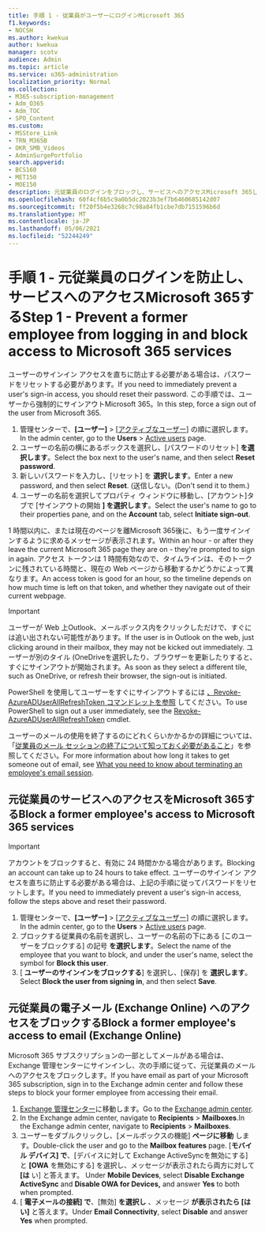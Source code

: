```yaml
---
title: 手順 1 - 従業員がユーザーにログインMicrosoft 365
f1.keywords:
- NOCSH
ms.author: kwekua
author: kwekua
manager: scotv
audience: Admin
ms.topic: article
ms.service: o365-administration
localization_priority: Normal
ms.collection:
- M365-subscription-management
- Adm_O365
- Adm_TOC
- SPO_Content
ms.custom:
- MSStore_Link
- TRN_M365B
- OKR_SMB_Videos
- AdminSurgePortfolio
search.appverid:
- BCS160
- MET150
- MOE150
description: 元従業員のログインをブロックし、サービスへのアクセスMicrosoft 365します。
ms.openlocfilehash: 60f4cf6b5c9a0b5dc2023b3ef7b6460685142d07
ms.sourcegitcommit: ff20f5b4e3268c7c98a84fb1cbe7db7151596b6d
ms.translationtype: MT
ms.contentlocale: ja-JP
ms.lasthandoff: 05/06/2021
ms.locfileid: "52244249"
---
```

# <a name="step-1---prevent-a-former-employee-from-logging-in-and-block-access-to-microsoft-365-services"></a><span data-ttu-id="c4d44-103">手順 1 - 元従業員のログインを防止し、サービスへのアクセスMicrosoft 365する</span><span class="sxs-lookup"><span data-stu-id="c4d44-103">Step 1 - Prevent a former employee from logging in and block access to Microsoft 365 services</span></span>

<span data-ttu-id="c4d44-104">ユーザーのサインイン アクセスを直ちに防止する必要がある場合は、パスワードをリセットする必要があります。</span><span class="sxs-lookup"><span data-stu-id="c4d44-104">If you need to immediately prevent a user's sign-in access, you should reset their password.</span></span> <span data-ttu-id="c4d44-105">この手順では、ユーザーから強制的にサインアウトMicrosoft 365。</span><span class="sxs-lookup"><span data-stu-id="c4d44-105">In this step, force a sign out of the user from Microsoft 365.</span></span>

1. <span data-ttu-id="c4d44-106">管理センターで、**[ユーザー]** \> <a href="https://go.microsoft.com/fwlink/p/?linkid=834822" target="_blank">[アクティブなユーザー]</a> の順に選択します。</span><span class="sxs-lookup"><span data-stu-id="c4d44-106">In the admin center, go to the **Users** \> <a href="https://go.microsoft.com/fwlink/p/?linkid=834822" target="_blank">Active users</a> page.</span></span>
2. <span data-ttu-id="c4d44-107">ユーザーの名前の横にあるボックスを選択し、[パスワードのリセット] **を選択します**。</span><span class="sxs-lookup"><span data-stu-id="c4d44-107">Select the box next to the user's name, and then select **Reset password**.</span></span>
3. <span data-ttu-id="c4d44-108">新しいパスワードを入力し、[リセット] を **選択します**。</span><span class="sxs-lookup"><span data-stu-id="c4d44-108">Enter a new password, and then select **Reset**.</span></span> <span data-ttu-id="c4d44-109">(送信しない。</span><span class="sxs-lookup"><span data-stu-id="c4d44-109">(Don't send it to them.)</span></span>
4. <span data-ttu-id="c4d44-110">ユーザーの名前を選択してプロパティ ウィンドウに移動し、[アカウント]タブで [サインアウトの開始 **] を選択します**。</span><span class="sxs-lookup"><span data-stu-id="c4d44-110">Select the user's name to go to their properties pane, and on the **Account** tab, select **Initiate sign-out**.</span></span>

<span data-ttu-id="c4d44-111">1 時間以内に、または現在のページを離Microsoft 365後に、もう一度サインインするように求めるメッセージが表示されます。</span><span class="sxs-lookup"><span data-stu-id="c4d44-111">Within an hour - or after they leave the current Microsoft 365 page they are on - they're prompted to sign in again.</span></span> <span data-ttu-id="c4d44-112">アクセス トークンは 1 時間有効なので、タイムラインは、そのトークンに残されている時間と、現在の Web ページから移動するかどうかによって異なります。</span><span class="sxs-lookup"><span data-stu-id="c4d44-112">An access token is good for an hour, so the timeline depends on how much time is left on that token, and whether they navigate out of their current webpage.</span></span>
  
> [!IMPORTANT]
> <span data-ttu-id="c4d44-113">ユーザーが Web 上Outlook、メールボックス内をクリックしただけで、すぐには追い出されない可能性があります。</span><span class="sxs-lookup"><span data-stu-id="c4d44-113">If the user is in Outlook on the web, just clicking around in their mailbox, they may not be kicked out immediately.</span></span> <span data-ttu-id="c4d44-114">ユーザーが別のタイル (OneDriveを選択したり、ブラウザーを更新したりすると、すぐにサインアウトが開始されます。</span><span class="sxs-lookup"><span data-stu-id="c4d44-114">As soon as they select a different tile, such as OneDrive, or refresh their browser, the sign-out is initiated.</span></span>
  
<span data-ttu-id="c4d44-115">PowerShell を使用してユーザーをすぐにサインアウトするには [、Revoke-AzureADUserAllRefreshToken コマンドレットを参照](/powershell/module/azuread/revoke-azureaduserallrefreshtoken) してください。</span><span class="sxs-lookup"><span data-stu-id="c4d44-115">To use PowerShell to sign out a user immediately, see the [Revoke-AzureADUserAllRefreshToken](/powershell/module/azuread/revoke-azureaduserallrefreshtoken) cmdlet.</span></span>
  
<span data-ttu-id="c4d44-116">ユーザーのメールの使用を終了するのにどれくらいかかるかの詳細については、「[従業員のメール セッションの終了について知っておく必要があること](remove-former-employee-step-7.md#what-you-need-to-know-about-terminating-an-employees-email-session)」を参照してください。</span><span class="sxs-lookup"><span data-stu-id="c4d44-116">For more information about how long it takes to get someone out of email, see [What you need to know about terminating an employee's email session](remove-former-employee-step-7.md#what-you-need-to-know-about-terminating-an-employees-email-session).</span></span>

## <a name="block-a-former-employees-access-to-microsoft-365-services"></a><span data-ttu-id="c4d44-117">元従業員のサービスへのアクセスをMicrosoft 365する</span><span class="sxs-lookup"><span data-stu-id="c4d44-117">Block a former employee's access to Microsoft 365 services</span></span>

> [!IMPORTANT]
 > <span data-ttu-id="c4d44-118">アカウントをブロックすると、有効に 24 時間かかる場合があります。</span><span class="sxs-lookup"><span data-stu-id="c4d44-118">Blocking an account can take up to 24 hours to take effect.</span></span> <span data-ttu-id="c4d44-119">ユーザーのサインイン アクセスを直ちに防止する必要がある場合は、上記の手順に従ってパスワードをリセットします。</span><span class="sxs-lookup"><span data-stu-id="c4d44-119">If you need to immediately prevent a user's sign-in access, follow the steps above and reset their password.</span></span>

1. <span data-ttu-id="c4d44-120">管理センターで、**[ユーザー]** \> <a href="https://go.microsoft.com/fwlink/p/?linkid=834822" target="_blank">[アクティブなユーザー]</a> の順に選択します。</span><span class="sxs-lookup"><span data-stu-id="c4d44-120">In the admin center, go to the **Users** \> <a href="https://go.microsoft.com/fwlink/p/?linkid=834822" target="_blank">Active users</a> page.</span></span>
2. <span data-ttu-id="c4d44-121">ブロックする従業員の名前を選択し、ユーザーの名前の下にある [このユーザーをブロックする] の記号 **を選択します**。</span><span class="sxs-lookup"><span data-stu-id="c4d44-121">Select the name of the employee that you want to block, and under the user's name, select the symbol for **Block this user**.</span></span>
3. <span data-ttu-id="c4d44-122">[ **ユーザーのサインインをブロックする**] を選択し、[保存] を **選択します**。</span><span class="sxs-lookup"><span data-stu-id="c4d44-122">Select **Block the user from signing in**, and then select **Save**.</span></span>

## <a name="block-a-former-employees-access-to-email-exchange-online"></a><span data-ttu-id="c4d44-123">元従業員の電子メール (Exchange Online) へのアクセスをブロックする</span><span class="sxs-lookup"><span data-stu-id="c4d44-123">Block a former employee's access to email (Exchange Online)</span></span>

<span data-ttu-id="c4d44-124">Microsoft 365 サブスクリプションの一部としてメールがある場合は、Exchange 管理センターにサインインし、次の手順に従って、元従業員のメールへのアクセスをブロックします。</span><span class="sxs-lookup"><span data-stu-id="c4d44-124">If you have email as part of your Microsoft 365 subscription, sign in to the Exchange admin center and follow these steps to block your former employee from accessing their email.</span></span>
  
1. <span data-ttu-id="c4d44-125"><a href="https://go.microsoft.com/fwlink/p/?linkid=2059104" target="_blank">Exchange 管理センター</a>に移動します。</span><span class="sxs-lookup"><span data-stu-id="c4d44-125">Go to the <a href="https://go.microsoft.com/fwlink/p/?linkid=2059104" target="_blank">Exchange admin center</a>.</span></span>
2. <span data-ttu-id="c4d44-126">In the Exchange admin center, navigate to **Recipients** \> **Mailboxes**.</span><span class="sxs-lookup"><span data-stu-id="c4d44-126">In the Exchange admin center, navigate to **Recipients** \> **Mailboxes**.</span></span>
3. <span data-ttu-id="c4d44-127">ユーザーをダブルクリックし、[メールボックスの機能] **ページに移動** します。</span><span class="sxs-lookup"><span data-stu-id="c4d44-127">Double-click the user and go to the **Mailbox features** page.</span></span> <span data-ttu-id="c4d44-128">[**モバイル デバイス] で**、[デバイスに対して Exchange ActiveSyncを無効にする] と **[OWA** を無効にする] を選択し、メッセージが表示されたら両方に対して **[は** い] と答えます。 </span><span class="sxs-lookup"><span data-stu-id="c4d44-128">Under **Mobile Devices**, select **Disable Exchange ActiveSync** and **Disable OWA for Devices,** and answer **Yes** to both when prompted.</span></span>
4. <span data-ttu-id="c4d44-129">[ **電子メールの接続] で**、[無効] **を選択し** 、メッセージ **が表示されたら [はい]** と答えます。</span><span class="sxs-lookup"><span data-stu-id="c4d44-129">Under **Email Connectivity**, select **Disable** and answer **Yes** when prompted.</span></span>
